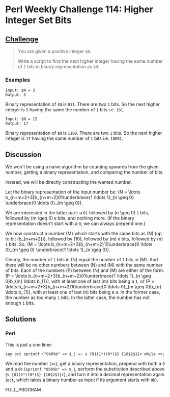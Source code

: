 # Perl Weekly Challenge 114: Higher Integer Set Bits

## [Challenge](https://perlweeklychallenge.org/blog/perl-weekly-challenge-114/#TASK2)

> You are given a positive integer `$N`.
> 
> Write a script to find the next higher integer having the same number
> of `1` bits in binary representation as `$N`.

### Examples
~~~~
Input: $N = 3
Output: 5
~~~~
Binary representation of `$N` is `011`. There are two `1` bits.
So the next higher integer is `5` having the same the number of
`1` bits i.e. `101`.

~~~~
Input: $N = 12
Output: 17
~~~~
Binary representation of `$N` is `1100`. There are two `1` bits.
So the next higher integer is `17` having the same number of `1` bits
i.e. `10001`.

## Discussion
We won't be using a naive algorithm by counting upwards from the
given number, getting a binary representation, and comparing the
number of bits.

Instead, we will be directly constructing the wanted number.

Let the binary representation of the input number be:
\(N = \ldots b_{n+m+2+3}b_{n+m+2}01\underbrace{1 \ldots 1}\_{n \geq 0}
\underbrace{0 \ldots 0}\_{m \geq 0}\).

We are interested in the latter part: a `01` followed by \(n \geq 0\)
`1` bits, followed by \(m \geq 0\) `0` bits, and nothing more. (If the
binary representation doesn't start with a `0`, we can always prepend
one.)

We now construct a number \(M\) which starts with the same bits
as \(N\) (up to bit \(b_{n+m+2}\)), followed by \(10\), followed
by \(m\) `0` bits, followed by \(n\) `1` bits. So,
\(M = \ldots b_{n+m+2+3}b_{n+m+2}10\underbrace{0 \ldots 0}\_{m \geq 0}
\underbrace{1 \ldots 1}\_{n \geq 0}\).

Clearly, the number of `1` bits in \(N\) equal the number of
`1` bits in \(M\). And there will be no other numbers between
\(N\) and \(M\) with the same number of bits. Each of the numbers \(P\)
between \(N\) and \(M\) are either of the form:
\(P = \ldots b_{n+m+2+3}b_{n+m+2}01\underbrace{1 \ldots 1}\_{n \geq 0}b_{m}
\ldots b_{1}\), with at least one of last \(m\) bits being a `1`, or
\(P = \ldots b_{n+m+2+3}b_{n+m+2}10\underbrace{0 \ldots 0}\_{m \geq 0}b_{n}
\ldots b_{1}\), with at least one of last \(n\) bits being a `0`. In
the former case, the number as too many `1` bits. In the latter case,
the number has not enough `1` bits.

## Solutions

### Perl
This is just a one liner:
~~~~
say oct sprintf ("0b0%b" => $_) =~ s {01(1*)(0*)$} {10$2$1}r while <>;
~~~~
We read the number (`<>`), get a binary representation, prepend with
both a `0` and a `0b` (`sprintf "0b0%b" => $_`), perform the
substitution described above (`s {01(1*)(0*)$} {10$2$1}r`), and
turn it into a decimal representation again (`oct`, which takes a
binary number as input if its argument starts with `0b`).

FULL_PROGRAM
